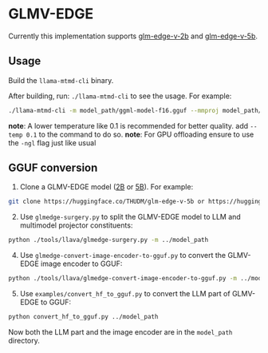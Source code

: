 # GLMV-EDGE

Currently this implementation supports [glm-edge-v-2b](https://huggingface.co/THUDM/glm-edge-v-2b) and [glm-edge-v-5b](https://huggingface.co/THUDM/glm-edge-v-5b).

## Usage
Build the `llama-mtmd-cli` binary.

After building, run: `./llama-mtmd-cli` to see the usage. For example:

```sh
./llama-mtmd-cli -m model_path/ggml-model-f16.gguf --mmproj model_path/mmproj-model-f16.gguf
```

**note**: A lower temperature like 0.1 is recommended for better quality. add `--temp 0.1` to the command to do so.
**note**: For GPU offloading ensure to use the `-ngl` flag just like usual

## GGUF conversion

1. Clone a GLMV-EDGE model ([2B](https://huggingface.co/THUDM/glm-edge-v-2b) or [5B](https://huggingface.co/THUDM/glm-edge-v-5b)). For example:

```sh
git clone https://huggingface.co/THUDM/glm-edge-v-5b or https://huggingface.co/THUDM/glm-edge-v-2b
```

2. Use `glmedge-surgery.py` to split the GLMV-EDGE model to LLM and multimodel projector constituents:

```sh
python ./tools/llava/glmedge-surgery.py -m ../model_path
```

4. Use `glmedge-convert-image-encoder-to-gguf.py` to convert the GLMV-EDGE image encoder to GGUF:

```sh
python ./tools/llava/glmedge-convert-image-encoder-to-gguf.py -m ../model_path --llava-projector ../model_path/glm.projector --output-dir ../model_path
```

5. Use `examples/convert_hf_to_gguf.py` to convert the LLM part of GLMV-EDGE to GGUF:

```sh
python convert_hf_to_gguf.py ../model_path
```

Now both the LLM part and the image encoder are in the `model_path` directory.
